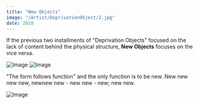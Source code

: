 ```yaml
---
title: "New Objects"
image: "/Artist/DeprivationObject/2.jpg"
date: 2018
---
```


If the previous two installments of "Deprivation Objects" focused on the lack of content behind the physical structure, **New Objects** focuses on the vice versa.

![Image](/Artist/DeprivationObject/3.jpg)
![Image](/Artist/DeprivationObject/4.jpg)

"The form follows function" and the only function is to be new. New new new new, newnew new - new new - new; new new.

![Image](/Artist/DeprivationObject/5.jpg)
